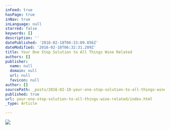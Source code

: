 ```yaml
---
inFeed: true
hasPage: true
inNav: true
inLanguage: null
starred: false
keywords: []
description: ''
datePublished: '2016-02-18T06:33:09.856Z'
dateModified: '2016-02-18T06:32:31.209Z'
title: Your One Stop Solution to All Things Wine Related
authors: []
publisher:
  name: null
  domain: null
  url: null
  favicon: null
author: []
sourcePath: _posts/2016-02-18-your-one-stop-solution-to-all-things-wine-related.md
published: true
url: your-one-stop-solution-to-all-things-wine-related/index.html
_type: Article

---
```

![](https://the-grid-user-content.s3-us-west-2.amazonaws.com/3381ef0a-bce4-4e4b-a0ef-d82235f4d7e3.JPG)